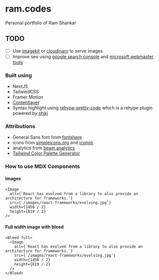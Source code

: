 # ram.codes

Personal portfolio of Ram Shankar

## TODO

- [ ] Use [imagekit](https://imagekit.io/plans) or [cloudinary](https://cloudinary.com/pricing) to serve images
- [ ] Improve seo using [google search console](https://search.google.com/search-console?resource_id=https%3A%2F%2Fram.codes%2F) and [microsoft webmaster tools](https://www.bing.com/webmasters/sitescan?siteUrl=https://ram.codes/)

### Built using

- NextJS
- TailwindCSS
- Framer Motion
- [Contentlayer](https://contentlayer.dev/)
- Syntax highlight using [rehype-pretty-code](https://rehype-pretty-code.netlify.app/) which is a rehype plugin powered by [shiki](https://github.com/shikijs/shiki)

### Attributions

- General Sans font from [fontshare](https://www.fontshare.com/fonts/general-sans)
- icons from [simpleicons.org](https://simpleicons.org/) and [iconoir](https://iconoir.com/)
- analytics from [beam analytics](https://beamanalytics.io/)
- [Tailwind Color Palette Generator](https://www.tints.dev/brand/1FFF5E)

### How to use MDX Components

#### Images

```mdx
<Image
  alt={`React has evolved from a library to also provide an architecture for frameworks.`}
  src={`/images/react-frameworks/evolving.jpg`}
  width={1456 / 2}
  height={819 / 2}
/>
```

#### Full width image with bleed

```mdx
<Bleed full>
  <Image
    alt={`React has evolved from a library to also provide an architecture for frameworks.`}
    src={`/images/react-frameworks/evolving.jpg`}
    width={1456 / 2}
    height={819 / 2}
  />
</Bleed>
```
